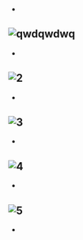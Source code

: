 -
![qwdqwdwq](https://github.com/user-attachments/assets/2260e417-d108-4cd3-aac9-75b6a0535894)
-
-
![2](https://github.com/user-attachments/assets/74695f1f-8d2f-44bd-9da4-f69ff1926cbf)
-
-
![3](https://github.com/user-attachments/assets/f64f95d2-8a57-4590-b699-b0c681922e99)
-
-
![4](https://github.com/user-attachments/assets/d45d4970-7e22-426b-a51b-fac6446ca913)
-
-
![5](https://github.com/user-attachments/assets/83609542-5bbb-4001-91f4-a794722a6904)
-
-

